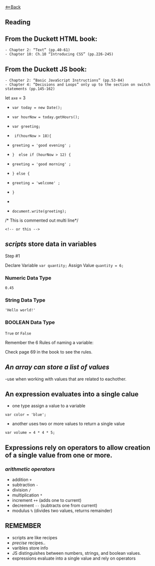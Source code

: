 [<==Back](README.md)


## Reading

## From the Duckett HTML book:

    - Chapter 2: “Text” (pp.40-61)
    - Chapter 10: Ch.10 “Introducing CSS” (pp.226-245)

## From the Duckett JS book:

    - Chapter 2: “Basic JavaScript Instructions” (pp.53-84)
    - Chapter 4: “Decisions and Loops” only up to the section on switch statements (pp.145-162)


let `axe` = 3 


- `var today = new Date();`
- `var hourNow = today.getHours();`
- `var greeting;`

- ` if(hourNow > 18){`
-  `greeting = 'good evening' ;`
- `}  else if (hourNow > 12) {`
-   `greeting = 'good morning' ;`
- `} else {`
-  `greeting = 'welcome' ;`
- `}`
- 
- `document.write(greeting);`

/* This is commented out multi line*/

`<!-- or this -->`

## *scripts* store data in **variables**

Step #1

Declare Variable
`var quantity;`
Assign Value
`quantity = 6;`


### Numeric Data Type
`0.45`
### String Data Type
`'Hello world!'`
### BOOLEAN Data Type
`True` or `False`


Remember the 6 Rules of naming a variable:

Check page 69 in the book to see the rules.

## *An array can store a list of values*
-use when working with values that are related to eachother. 




## An **expression** evaluates into a single calue

- one type assign a value to a variable

`var color = 'blue';`

- another uses two or more values to return a single value

`var volume = 4 * 4 * 5;`


## Expressions rely on operators to allow creation of a single value from one or more.
 
 ### *arithmetic operators*
- addition `+`
- subtraction `-`
- division `/`
- multiplication `*`
- increment `++` (adds one to current) 
- decrement `--` (subtracts one from current)
- modulus `%` (divides two values, returns remainder)

## **REMEMBER**

- scripts are like recipes
- *precise* recipes..
- varibles store info
- JS distinguishes between numbers, strings, and boolean values.
- expressions evaluate into a single value and rely on operators


